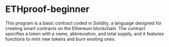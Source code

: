 # ETHproof-beginner
This program is a basic contract coded in Solidity, a language designed for creating smart contracts on the Ethereum blockchain. The contract specifies a token with a name, abbreviation, and total supply, and it features functions to mint new tokens and burn existing ones.
